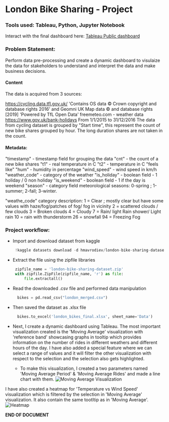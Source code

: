 # London Bike Sharing - Project

### Tools used: Tableau, Python, Jupyter Notebook

Interact with the final dashboard here: [Tableau Public dashboard](https://public.tableau.com/views/LondonBikeSharingDashboard_17076682500710/LondonBikeRidesDashboard?:language=en-US&:display_count=n&:origin=viz_share_link)

### Problem Statement:
Perform data pre-processing and create a dynamic dashboard to visulaize the data for stakeholders to understand and interpret the data and make business decisions.

#### Content
The data is acquired from 3 sources:

https://cycling.data.tfl.gov.uk/ 'Contains OS data © Crown copyright and database rights 2016' and Geomni UK Map data © and database rights [2019] 'Powered by TfL Open Data'
freemeteo.com - weather data
https://www.gov.uk/bank-holidays
From 1/1/2015 to 31/12/2016
The data from cycling dataset is grouped by "Start time", this represent the count of new bike shares grouped by hour. The long duration shares are not taken in the count.

#### Metadata:
"timestamp" - timestamp field for grouping the data
"cnt" - the count of a new bike shares
"t1" - real temperature in C
"t2" - temperature in C "feels like"
"hum" - humidity in percentage
"wind_speed" - wind speed in km/h
"weather_code" - category of the weather
"is_holiday" - boolean field - 1 holiday / 0 non holiday
"is_weekend" - boolean field - 1 if the day is weekend
"season" - category field meteorological seasons: 0-spring ; 1-summer; 2-fall; 3-winter.

"weathe_code" category description:
1 = Clear ; mostly clear but have some values with haze/fog/patches of fog/ fog in vicinity 2 = scattered clouds / few clouds 3 = Broken clouds 4 = Cloudy 7 = Rain/ light Rain shower/ Light rain 10 = rain with thunderstorm 26 = snowfall 94 = Freezing Fog

### Project workflow:

- Import and download dataset from kaggle
  
   ```python
    !kaggle datasets download -d hmavrodiev/london-bike-sharing-dataset
   
- Extract the file using the zipfile libraries
  
   ```python
    zipfile_name = 'london-bike-sharing-dataset.zip'
    with zipfile.ZipFile(zipfile_name, 'r') as file:
        file.extractall()

- Read the downloaded .csv file and performed data manipulation
  
  ```python
    bikes = pd.read_csv("london_merged.csv")

- Then saved the dataset as .xlsx file
  
  ```python
    bikes.to_excel('london_bikes_final.xlsx', sheet_name='Data')

- Next, I create a dynamic dashboard using Tableau.
The most important visualization created is the 'Moving Average' visualization with 'reference band' showcasing graphs in tooltip which provides information on the number of rides in different weathers and different hours of the day. I have also added a special feature where we can select a range of values and it will filter the other visualization with respect to the selection and the selection also gets highlighted.
  - To make this visualization, I created a two parameters named 'Moving Average Period' & 'Moving Average Rides' and made a line chart with them.
  ![Moving Average Visualization](images/moving_avg_viz.png)

I have also created a heatmap for 'Temperature vs Wind Speed' visualization which is filtered by the selection in 'Moving Average' visualization. It also contain the same tootltip as in 'Moving Average'.
  ![Heatmap](images/heatmap.png)

  **END OF DOCUMENT**
